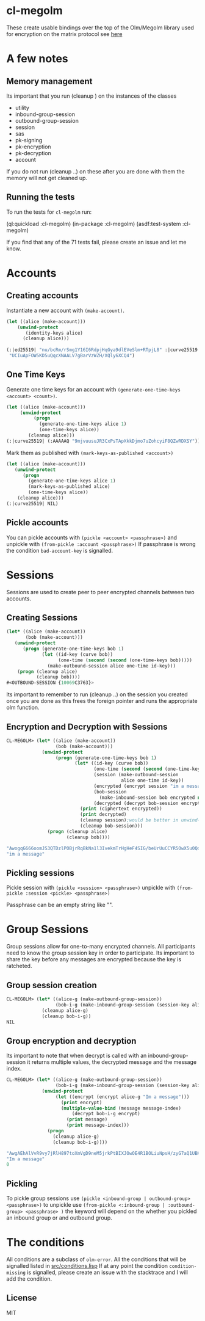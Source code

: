 # cl-megolm
These create usable bindings over the top of the Olm/Megolm library used for encryption on the matrix protocol see [here](https://gitlab.matrix.org/matrix-org/olm/-/tree/master/)

# A few notes

## Memory management

Its important that you run (cleanup <object>) on the instances of the classes

- utility
- inbound-group-session
- outbound-group-session
- session
- sas
- pk-signing
- pk-encryption
- pk-decryption
- account

If you do not run (cleanup ..) on these after you are done with them the memory will not get cleaned up.

## Running the tests

To run the tests for `cl-megolm` run:

(ql:quickload :cl-megolm)
(in-package :cl-megolm)
(asdf:test-system :cl-megolm)

If you find that any of the 71 tests fail, please create an issue and let me know.


# Accounts

## Creating accounts

Instantiate a new account with `(make-account)`.

```lisp
(let ((alice (make-account)))
    (unwind-protect 
       (identity-keys alice)
      (cleanup alice)))
               
(:|ed25519| "nu/bcRm/rSmg1Y16I6RdpjHqGya9dlEVeSlm+RTpjL8" :|curve25519|
 "UCIuApFOW5KD5uQqcXNAALV7gBarVzWZH/XQly6XCQ4")
```
## One Time Keys
Generate one time keys for an account with `(generate-one-time-keys <account> <count>)`.

```lisp
(let ((alice (make-account)))
     (unwind-protect
          (progn 
            (generate-one-time-keys alice 1)
            (one-time-keys alice))
        (cleanup alice)))
(:|curve25519| (:AAAAAQ "9mjvuusuJR3CxPsTApXkkDjmo7uZohcyiF8QZwRDXSY"))
```

Mark them as published with `(mark-keys-as-published <account>)`
```lisp
(let ((alice (make-account)))
   (unwind-protect
      (progn 
        (generate-one-time-keys alice 1)
        (mark-keys-as-published alice)
        (one-time-keys alice))
    (cleanup alice)))
(:|curve25519| NIL)
```
## Pickle accounts
You can pickle accounts with `(pickle <account> <passphrase>)` and unpickle with `(from-pickle :account <passphrase>)` If passphrase is wrong the condition `bad-account-key` is signalled.

# Sessions
Sessions are used to create peer to peer encrypted channels between two accounts.

## Creating Sessions

```lisp
(let* ((alice (make-account))
       (bob (make-account)))
   (unwind-protect
      (progn (generate-one-time-keys bob 1)
             (let ((id-key (curve bob))
                   (one-time (second (second (one-time-keys bob)))))
               (make-outbound-session alice one-time id-key)))
    (progn (cleanup alice)
           (cleanup bob))))
#<OUTBOUND-SESSION {10069C3763}>
```
Its important to remember to run (cleanup ..) on the session you created once you
are done as this frees the foreign pointer and runs the appropriate olm function.

## Encryption and Decryption with Sessions
```lisp
CL-MEGOLM> (let* ((alice (make-account))
                  (bob (make-account)))
             (unwind-protect
                  (progn (generate-one-time-keys bob 1)
                         (let* ((id-key (curve bob))
                                (one-time (second (second (one-time-keys bob))))
                                (session (make-outbound-session
                                          alice one-time id-key))
                                (encrypted (encrypt session "im a message"))
                                (bob-session
                                  (make-inbound-session bob encrypted nil))
                                (decrypted (decrypt bob-session encrypted)))
                           (print (ciphertext encrypted))
                           (print decrypted)
                           (cleanup session);would be better in unwind-protect
                           (cleanup bob-session)))
               (progn (cleanup alice)
                      (cleanup bob))))

"AwogqG666oomJS3QTDzlPOBjrRqBkNa1l3IvekmTrHgHeF4SIG/beUrUuCCYR5OwX5u0QdJpnR8lnQBpfAODx4/fkQB6GiAjSwCQ9FTABplH+1RxPEcYGMrbqPeLMzTvdgYJTedPIiI/Awog2c5GHjNKlFLBh6yAJu5EFAs+Jo75BFZwUkRT68lvN2MQACIQcoDAnBDFfE1C6e8PeyDMIQf7UhYDYS+y" 
"im a message"
```
## Pickling sessions
Pickle session with `(pickle <session> <passphrase>)` unpickle with `(from-pickle :session <pickle> <passphrase>)`

Passphrase can be an empty string like "".

# Group Sessions

Group sessions allow for one-to-many encrypted channels. All participants need to know the group session key in order to participate. Its important to share the key before any messages are encrypted because the key is ratcheted.

## Group session creation

```lisp
CL-MEGOLM> (let* ((alice-g (make-outbound-group-session))
                  (bob-i-g (make-inbound-group-session (session-key alice-g))))
             (cleanup alice-g)
             (cleanup bob-i-g))
NIL
```

## Group encryption and decryption
Its important to note that when decrypt is called with an inbound-group-session
it returns multiple values, the decrypted message and the message index.
```lisp
CL-MEGOLM> (let* ((alice-g (make-outbound-group-session))
                  (bob-i-g (make-inbound-group-session (session-key alice-g))))
             (unwind-protect
                  (let ((encrypt (encrypt alice-g "Im a message")))
                    (print encrypt)
                    (multiple-value-bind (message message-index)
                        (decrypt bob-i-g encrypt)
                      (print message)
                      (print message-index)))
               (progn 
                 (cleanup alice-g)
                 (cleanup bob-i-g))))

"AwgAEhAlVvR9vy7jRlH897toXmVgD9neM5jrkPtBIXJOwOE4R1BOLiuNpsH/zyG7aQ1UBKzXHUFHwiXgHVBjQDHnjAWJ8VzfQUSqOymBH7u+ZVB4qMQqg1XBiGEJ" 
"Im a message" 
0 
```

## Pickling
To pickle group sessions use `(pickle <inbound-group | outbound-group> <passphrase>)` to unpickle
use `(from-pickle <:inbound-group | :outbound-group> <passphrase> )` the keyword will depend on the whether you pickled an inbound group or and outbound group.




# The conditions

All conditions are a subclass of `olm-error`. All the conditions
that will be signalled listed in [src/conditions.lisp](https://github.com/K1D77A/cl-megolm/blob/master/src/conditions.lisp)
If at any point the condition `condition-missing` is signalled, please create an
issue with the stacktrace and I will add the condition.






## License

MIT
